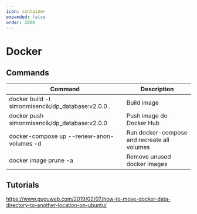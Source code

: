 ```yaml
---
icon: container
expanded: false
order: 2000
---
```


# Docker

## Commands

| Command | Description |
|----------------|----------|
| docker build -t simonmisencik/dp_database:v2.0.0 . | Build image |
| docker push simonmisencik/dp_database:v2.0.0 | Push image do Docker Hub |
| docker-compose up --renew-anon-volumes -d | Run docker-compose and recreate all volumes |
| docker image prune -a | Remove unused docker images |

## Tutorials

https://www.guguweb.com/2019/02/07/how-to-move-docker-data-directory-to-another-location-on-ubuntu/
